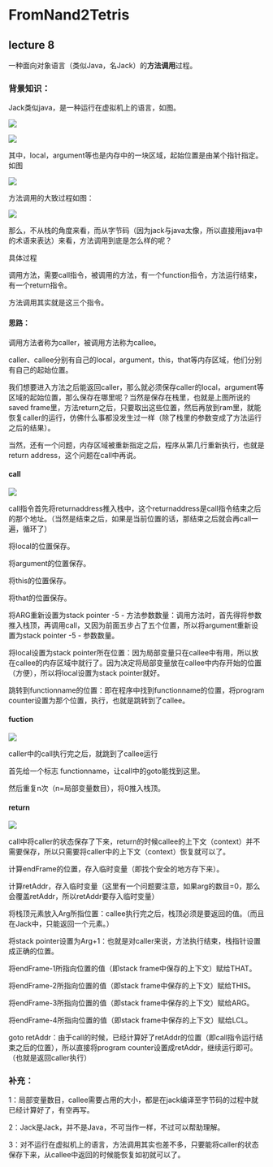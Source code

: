 # FromNand2Tetris



## lecture 8

一种面向对象语言（类似Java，名Jack）的**方法调用**过程。

### 背景知识：

Jack类似java，是一种运行在虚拟机上的语言，如图。

![](C:\Users\wayne\AppData\Roaming\Typora\typora-user-images\1554433778424.png)



![](https://github.com/fw1036994377/FromNand2Tetris/blob/master/img/memorysegment.jpg?raw=true)





其中，local，argument等也是内存中的一块区域，起始位置是由某个指针指定。如图

![](https://github.com/fw1036994377/FromNand2Tetris/blob/master/img/ram.jpg?raw=true)



方法调用的大致过程如图：

![](https://github.com/fw1036994377/FromNand2Tetris/blob/master/img/runtimeExample.jpg?raw=true)



那么，不从栈的角度来看，而从字节码（因为jack与java太像，所以直接用java中的术语来表达）来看，方法调用到底是怎么样的呢？



具体过程

调用方法，需要call指令，被调用的方法，有一个function指令，方法运行结束，有一个return指令。

方法调用其实就是这三个指令。

#### 思路：

调用方法者称为caller，被调用方法称为callee。

caller、callee分别有自己的local，argument，this，that等内存区域，他们分别有自己的起始位置。

我们想要进入方法之后能返回caller，那么就必须保存caller的local，argument等区域的起始位置，那么保存在哪里呢？当然是保存在栈里，也就是上图所说的saved frame里，方法return之后，只要取出这些位置，然后再放到ram里，就能恢复caller的运行，仿佛什么事都没发生过一样（除了栈里的参数变成了方法运行之后的结果）。

当然，还有一个问题，内存区域被重新指定之后，程序从第几行重新执行，也就是return address，这个问题在call中再说。

#### call

![](https://github.com/fw1036994377/FromNand2Tetris/blob/master/img/call.jpg?raw=true)

call指令首先将returnaddress推入栈中，这个returnaddress是call指令结束之后的那个地址。（当然是结束之后，如果是当前位置的话，那结束之后就会再call一遍，循环了）

将local的位置保存。

将argument的位置保存。

将this的位置保存。

将that的位置保存。

将ARG重新设置为stack pointer -5 - 方法参数数量：调用方法时，首先得将参数推入栈顶，再调用call，又因为前面五步占了五个位置，所以将argument重新设置为stack pointer -5 - 参数数量。

将local设置为stack pointer所在位置：因为局部变量只在callee中有用，所以放在callee的内存区域中就行了。因为决定将局部变量放在callee中内存开始的位置（方便），所以将local设置为stack pointer就好。

跳转到functionname的位置：即在程序中找到functionname的位置，将program counter设置为那个位置，执行，也就是跳转到了callee。



#### fuction

![](https://github.com/fw1036994377/FromNand2Tetris/blob/master/img/function.jpg?raw=true)

caller中的call执行完之后，就跳到了callee运行

首先给一个标志 functionname，让call中的goto能找到这里。

然后重复n次（n=局部变量数目），将0推入栈顶。



#### return

![](https://github.com/fw1036994377/FromNand2Tetris/blob/master/img/return.jpg?raw=true)



call中将caller的状态保存了下来，return的时候callee的上下文（context）并不需要保存，所以只需要将caller中的上下文（context）恢复就可以了。



计算endFrame的位置，存入临时变量（即找个安全的地方存下来）。

计算retAddr，存入临时变量（这里有一个问题要注意，如果arg的数目=0，那么会覆盖retAddr，所以retAddr要存入临时变量）

将栈顶元素放入Arg所指位置：callee执行完之后，栈顶必须是要返回的值。（而且在Jack中，只能返回一个元素。）

将stack pointer设置为Arg+1：也就是对caller来说，方法执行结束，栈指针设置成正确的位置。

将endFrame-1所指向位置的值（即stack frame中保存的上下文）赋给THAT。

将endFrame-2所指向位置的值（即stack frame中保存的上下文）赋给THIS。

将endFrame-3所指向位置的值（即stack frame中保存的上下文）赋给ARG。

将endFrame-4所指向位置的值（即stack frame中保存的上下文）赋给LCL。

goto retAddr：由于call的时候，已经计算好了retAddr的位置（即call指令运行结束之后的位置），所以直接将program counter设置成retAddr，继续运行即可。（也就是返回caller执行）





### 补充：

1：局部变量数目，callee需要占用的大小，都是在jack编译至字节码的过程中就已经计算好了，有空再写。

2：Jack是Jack，并不是Java，不可当作一样，不过可以帮助理解。

3：对不运行在虚拟机上的语言，方法调用其实也差不多，只要能将caller的状态保存下来，从callee中返回的时候能恢复如初就可以了。



